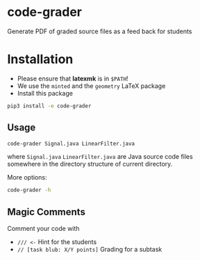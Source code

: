 # code-grader

Generate PDF of graded source files as a feed back for students

# Installation

- Please ensure that **latexmk** is in `$PATH`!
- We use the `minted` and the `geometry` LaTeX package
- Install this package

```bash
pip3 install -e code-grader
```

## Usage

```bash
code-grader Signal.java LinearFilter.java
```

where `Signal.java` `LinearFilter.java` are Java source code files somewhere in the directory structure of current
directory.

More options:

```bash
code-grader -h
```

## Magic Comments

Comment your code with 

 - `/// <-` Hint for the students
 - `// [task blub: X/Y points]` Grading for a subtask
